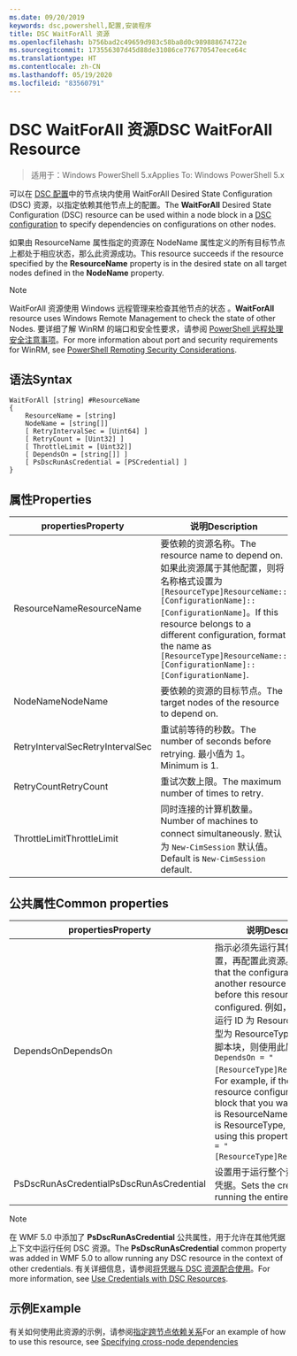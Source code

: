 ```yaml
---
ms.date: 09/20/2019
keywords: dsc,powershell,配置,安装程序
title: DSC WaitForAll 资源
ms.openlocfilehash: b756bad2c49659d983c58ba8d0c989888674722e
ms.sourcegitcommit: 173556307d45d88de31086ce776770547eece64c
ms.translationtype: HT
ms.contentlocale: zh-CN
ms.lasthandoff: 05/19/2020
ms.locfileid: "83560791"
---
```

# <a name="dsc-waitforall-resource"></a><span data-ttu-id="b543c-103">DSC WaitForAll 资源</span><span class="sxs-lookup"><span data-stu-id="b543c-103">DSC WaitForAll Resource</span></span>

> <span data-ttu-id="b543c-104">适用于：Windows PowerShell 5.x</span><span class="sxs-lookup"><span data-stu-id="b543c-104">Applies To: Windows PowerShell 5.x</span></span>

<span data-ttu-id="b543c-105">可以在 [DSC 配置](../../../configurations/configurations.md)中的节点块内使用 WaitForAll  Desired State Configuration (DSC) 资源，以指定依赖其他节点上的配置。</span><span class="sxs-lookup"><span data-stu-id="b543c-105">The **WaitForAll** Desired State Configuration (DSC) resource can be used within a node block in a [DSC configuration](../../../configurations/configurations.md) to specify dependencies on configurations on other nodes.</span></span>

<span data-ttu-id="b543c-106">如果由 ResourceName  属性指定的资源在 NodeName  属性定义的所有目标节点上都处于相应状态，那么此资源成功。</span><span class="sxs-lookup"><span data-stu-id="b543c-106">This resource succeeds if the resource specified by the **ResourceName** property is in the desired state on all target nodes defined in the **NodeName** property.</span></span>

> [!NOTE]
> <span data-ttu-id="b543c-107">WaitForAll 资源使用 Windows 远程管理来检查其他节点的状态  。</span><span class="sxs-lookup"><span data-stu-id="b543c-107">**WaitForAll** resource uses Windows Remote Management to check the state of other Nodes.</span></span> <span data-ttu-id="b543c-108">要详细了解 WinRM 的端口和安全性要求，请参阅 [PowerShell 远程处理安全注意事项](/powershell/scripting/learn/remoting/winrmsecurity?view=powershell-6)。</span><span class="sxs-lookup"><span data-stu-id="b543c-108">For more information about port and security requirements for WinRM, see [PowerShell Remoting Security Considerations](/powershell/scripting/learn/remoting/winrmsecurity?view=powershell-6).</span></span>

## <a name="syntax"></a><span data-ttu-id="b543c-109">语法</span><span class="sxs-lookup"><span data-stu-id="b543c-109">Syntax</span></span>

```Syntax
WaitForAll [string] #ResourceName
{
    ResourceName = [string]
    NodeName = [string[]]
    [ RetryIntervalSec = [Uint64] ]
    [ RetryCount = [Uint32] ]
    [ ThrottleLimit = [Uint32]]
    [ DependsOn = [string[]] ]
    [ PsDscRunAsCredential = [PSCredential] ]
}
```

## <a name="properties"></a><span data-ttu-id="b543c-110">属性</span><span class="sxs-lookup"><span data-stu-id="b543c-110">Properties</span></span>

|<span data-ttu-id="b543c-111">properties</span><span class="sxs-lookup"><span data-stu-id="b543c-111">Property</span></span> |<span data-ttu-id="b543c-112">说明</span><span class="sxs-lookup"><span data-stu-id="b543c-112">Description</span></span> |
|---|---|
|<span data-ttu-id="b543c-113">ResourceName</span><span class="sxs-lookup"><span data-stu-id="b543c-113">ResourceName</span></span> |<span data-ttu-id="b543c-114">要依赖的资源名称。</span><span class="sxs-lookup"><span data-stu-id="b543c-114">The resource name to depend on.</span></span> <span data-ttu-id="b543c-115">如果此资源属于其他配置，则将名称格式设置为 `[ResourceType]ResourceName::[ConfigurationName]::[ConfigurationName]`。</span><span class="sxs-lookup"><span data-stu-id="b543c-115">If this resource belongs to a different configuration, format the name as `[ResourceType]ResourceName::[ConfigurationName]::[ConfigurationName]`.</span></span> |
|<span data-ttu-id="b543c-116">NodeName</span><span class="sxs-lookup"><span data-stu-id="b543c-116">NodeName</span></span> |<span data-ttu-id="b543c-117">要依赖的资源的目标节点。</span><span class="sxs-lookup"><span data-stu-id="b543c-117">The target nodes of the resource to depend on.</span></span> |
|<span data-ttu-id="b543c-118">RetryIntervalSec</span><span class="sxs-lookup"><span data-stu-id="b543c-118">RetryIntervalSec</span></span> |<span data-ttu-id="b543c-119">重试前等待的秒数。</span><span class="sxs-lookup"><span data-stu-id="b543c-119">The number of seconds before retrying.</span></span> <span data-ttu-id="b543c-120">最小值为 1。</span><span class="sxs-lookup"><span data-stu-id="b543c-120">Minimum is 1.</span></span> |
|<span data-ttu-id="b543c-121">RetryCount</span><span class="sxs-lookup"><span data-stu-id="b543c-121">RetryCount</span></span> |<span data-ttu-id="b543c-122">重试次数上限。</span><span class="sxs-lookup"><span data-stu-id="b543c-122">The maximum number of times to retry.</span></span> |
|<span data-ttu-id="b543c-123">ThrottleLimit</span><span class="sxs-lookup"><span data-stu-id="b543c-123">ThrottleLimit</span></span> |<span data-ttu-id="b543c-124">同时连接的计算机数量。</span><span class="sxs-lookup"><span data-stu-id="b543c-124">Number of machines to connect simultaneously.</span></span> <span data-ttu-id="b543c-125">默认为 `New-CimSession` 默认值。</span><span class="sxs-lookup"><span data-stu-id="b543c-125">Default is `New-CimSession` default.</span></span> |

## <a name="common-properties"></a><span data-ttu-id="b543c-126">公共属性</span><span class="sxs-lookup"><span data-stu-id="b543c-126">Common properties</span></span>

|<span data-ttu-id="b543c-127">properties</span><span class="sxs-lookup"><span data-stu-id="b543c-127">Property</span></span> |<span data-ttu-id="b543c-128">说明</span><span class="sxs-lookup"><span data-stu-id="b543c-128">Description</span></span> |
|---|---|
|<span data-ttu-id="b543c-129">DependsOn</span><span class="sxs-lookup"><span data-stu-id="b543c-129">DependsOn</span></span> |<span data-ttu-id="b543c-130">指示必须先运行其他资源的配置，再配置此资源。</span><span class="sxs-lookup"><span data-stu-id="b543c-130">Indicates that the configuration of another resource must run before this resource is configured.</span></span> <span data-ttu-id="b543c-131">例如，如果想要首先运行 ID 为 ResourceName、类型为 ResourceType 的资源配置脚本块，则使用此属性的语法为 `DependsOn = "[ResourceType]ResourceName"`。</span><span class="sxs-lookup"><span data-stu-id="b543c-131">For example, if the ID of the resource configuration script block that you want to run first is ResourceName and its type is ResourceType, the syntax for using this property is `DependsOn = "[ResourceType]ResourceName"`.</span></span> |
|<span data-ttu-id="b543c-132">PsDscRunAsCredential</span><span class="sxs-lookup"><span data-stu-id="b543c-132">PsDscRunAsCredential</span></span> |<span data-ttu-id="b543c-133">设置用于运行整个资源的身份的凭据。</span><span class="sxs-lookup"><span data-stu-id="b543c-133">Sets the credential for running the entire resource as.</span></span> |

> [!NOTE]
> <span data-ttu-id="b543c-134">在 WMF 5.0 中添加了 **PsDscRunAsCredential** 公共属性，用于允许在其他凭据上下文中运行任何 DSC 资源。</span><span class="sxs-lookup"><span data-stu-id="b543c-134">The **PsDscRunAsCredential** common property was added in WMF 5.0 to allow running any DSC resource in the context of other credentials.</span></span> <span data-ttu-id="b543c-135">有关详细信息，请参阅[将凭据与 DSC 资源配合使用](../../../configurations/runasuser.md)。</span><span class="sxs-lookup"><span data-stu-id="b543c-135">For more information, see [Use Credentials with DSC Resources](../../../configurations/runasuser.md).</span></span>

## <a name="example"></a><span data-ttu-id="b543c-136">示例</span><span class="sxs-lookup"><span data-stu-id="b543c-136">Example</span></span>

<span data-ttu-id="b543c-137">有关如何使用此资源的示例，请参阅[指定跨节点依赖关系](../../../configurations/crossNodeDependencies.md)</span><span class="sxs-lookup"><span data-stu-id="b543c-137">For an example of how to use this resource, see [Specifying cross-node dependencies](../../../configurations/crossNodeDependencies.md)</span></span>
